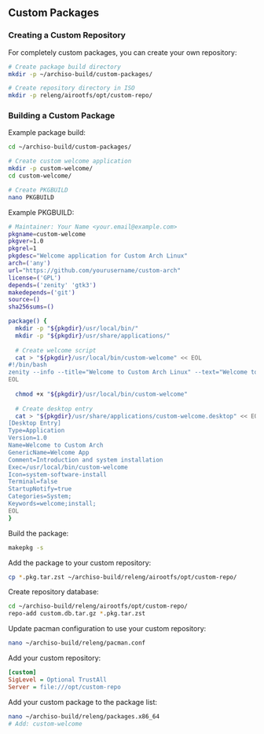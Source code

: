 ## Custom Packages

### Creating a Custom Repository

For completely custom packages, you can create your own repository:

```bash
# Create package build directory
mkdir -p ~/archiso-build/custom-packages/

# Create repository directory in ISO
mkdir -p releng/airootfs/opt/custom-repo/
```

### Building a Custom Package

Example package build:

```bash
cd ~/archiso-build/custom-packages/

# Create custom welcome application
mkdir -p custom-welcome/
cd custom-welcome/

# Create PKGBUILD
nano PKGBUILD
```

Example PKGBUILD:
```bash
# Maintainer: Your Name <your.email@example.com>
pkgname=custom-welcome
pkgver=1.0
pkgrel=1
pkgdesc="Welcome application for Custom Arch Linux"
arch=('any')
url="https://github.com/yourusername/custom-arch"
license=('GPL')
depends=('zenity' 'gtk3')
makedepends=('git')
source=()
sha256sums=()

package() {
  mkdir -p "${pkgdir}/usr/local/bin/"
  mkdir -p "${pkgdir}/usr/share/applications/"
  
  # Create welcome script
  cat > "${pkgdir}/usr/local/bin/custom-welcome" << EOL
#!/bin/bash
zenity --info --title="Welcome to Custom Arch Linux" --text="Welcome to Custom Arch Linux!" --icon-name=system-software-install
EOL
  
  chmod +x "${pkgdir}/usr/local/bin/custom-welcome"
  
  # Create desktop entry
  cat > "${pkgdir}/usr/share/applications/custom-welcome.desktop" << EOL
[Desktop Entry]
Type=Application
Version=1.0
Name=Welcome to Custom Arch
GenericName=Welcome App
Comment=Introduction and system installation
Exec=/usr/local/bin/custom-welcome
Icon=system-software-install
Terminal=false
StartupNotify=true
Categories=System;
Keywords=welcome;install;
EOL
}
```

Build the package:

```bash
makepkg -s
```

Add the package to your custom repository:

```bash
cp *.pkg.tar.zst ~/archiso-build/releng/airootfs/opt/custom-repo/
```

Create repository database:

```bash
cd ~/archiso-build/releng/airootfs/opt/custom-repo/
repo-add custom.db.tar.gz *.pkg.tar.zst
```

Update pacman configuration to use your custom repository:

```bash
nano ~/archiso-build/releng/pacman.conf
```

Add your custom repository:
```ini
[custom]
SigLevel = Optional TrustAll
Server = file:///opt/custom-repo
```

Add your custom package to the package list:

```bash
nano ~/archiso-build/releng/packages.x86_64
# Add: custom-welcome
```

